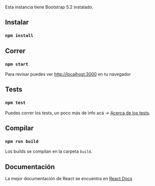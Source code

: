 Esta instancia tiene Bootstrap 5.2 instalado.

## Instalar
### `npm install`

## Correr
### `npm start`
Para revisar puedes ver [http://localhost:3000](http://localhost:3000) en tu navegador

## Tests
### `npm test`
Puedes correr los tests, un poco más de info acá -> [Acerca de los tests](https://facebook.github.io/create-react-app/docs/running-tests).

## Compilar
### `npm run build`
Los builds se compilan en la carpeta `build`.

## Documentación
La mejor documentación de React se encuentra en [React Docs](https://beta.reactjs.org/) 